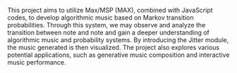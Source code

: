 This project aims to utilize Max/MSP (MAX), combined with JavaScript codes, to develop algorithmic music based on Markov transition probabilities. Through this system, we may observe and analyze the transition between note and note and gain a deeper understanding of algorithmic music and probability systems. By introducing the Jitter module, the music generated is then visualized. The project also explores various potential applications, such as generative music composition and interactive music performance.
